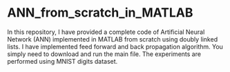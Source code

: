 # ANN_from_scratch_in_MATLAB
In this repository, I have provided a complete code of Artificial Neural Network (ANN) implemented in MATLAB from scratch using doubly linked lists. I have implemented feed forward and back propagation algorithm. You simply need to download and run the main file. The experiments are performed using MNIST digits dataset.
